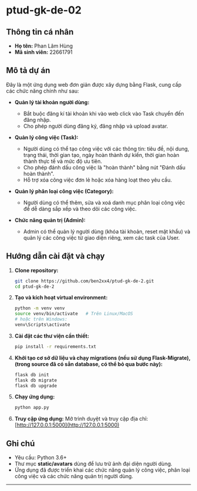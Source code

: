 # ptud-gk-de-02

## Thông tin cá nhân
- **Họ tên:** Phan Lâm Hùng
- **Mã sinh viên:** 22661791

## Mô tả dự án
Đây là một ứng dụng web đơn giản được xây dựng bằng Flask, cung cấp các chức năng chính như sau:

- **Quản lý tài khoản người dùng:**
  - Bắt buộc đăng kí tài khoản khi vào web click vào Task chuyển đến đăng nhập.
  - Cho phép người dùng đăng ký, đăng nhập và upload avatar.
  
- **Quản lý công việc (Task):**  
  - Người dùng có thể tạo công việc với các thông tin: tiêu đề, nội dung, trạng thái, thời gian tạo, ngày hoàn thành dự kiến, thời gian hoàn thành thực tế và mức độ ưu tiên.  
  - Cho phép đánh dấu công việc là "hoàn thành" bằng nút "Đánh dấu hoàn thành".  
  - Hỗ trợ xóa công việc đơn lẻ hoặc xóa hàng loạt theo yêu cầu.

- **Quản lý phân loại công việc (Category):**  
  - Người dùng có thể thêm, sửa và xoá danh mục phân loại công việc để dễ dàng sắp xếp và theo dõi các công việc.
  
- **Chức năng quản trị (Admin):**  
  - Admin có thể quản lý người dùng (khóa tài khoản, reset mật khẩu) và quản lý các công việc từ giao diện riêng, xem các task của User.

## Hướng dẫn cài đặt và chạy
1. **Clone repository:**
   ```bash
   git clone https://github.com/ben2xx4/ptud-gk-de-2.git
   cd ptud-gk-de-2
   ```

2. **Tạo và kích hoạt virtual environment:**
   ```bash
   python -m venv venv
   source venv/bin/activate   # Trên Linux/MacOS
   # hoặc trên Windows:
   venv\Scripts\activate
   ```

3. **Cài đặt các thư viện cần thiết:**
   ```bash
   pip install -r requirements.txt
   ```

4. **Khởi tạo cơ sở dữ liệu và chạy migrations (nếu sử dụng Flask-Migrate),(trong source đã có sẳn database, có thể bỏ qua bước này):**
   ```bash
   flask db init
   flask db migrate
   flask db upgrade
   ```

5. **Chạy ứng dụng:**
   ```bash
   python app.py
   ```

6. **Truy cập ứng dụng:**
   Mở trình duyệt và truy cập địa chỉ: [http://127.0.0.1:5000](http://127.0.0.1:5000)

## Ghi chú
- Yêu cầu: Python 3.6+  
- Thư mục **static/avatars** dùng để lưu trữ ảnh đại diện người dùng.  
- Ứng dụng đã được triển khai các chức năng quản lý công việc, phân loại công việc và các chức năng quản trị người dùng.

---
